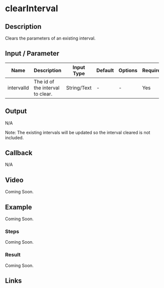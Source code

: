 ﻿# clearInterval

## Description

Clears the parameters of an existing interval.

## Input / Parameter

| Name | Description | Input Type | Default | Options | Required |
| ------ | ------ | ------ | ------ | ------ | ------ |
| intervalId | The id of the interval to clear. | String/Text | - | - | Yes |

## Output

N/A

Note: The existing intervals will be updated so the interval cleared is not included.

## Callback

N/A

## Video

Coming Soon.

<!-- Format: [![Video]({image-path}?raw=true)]({url-link}) -->

## Example

Coming Soon.

<!-- Share a scenario, like a user requirements. -->

### Steps

Coming Soon.

<!-- Show the steps and share some screenshots.

1. .....

Format: ![]({image-path}?raw=true) -->

### Result

Coming Soon.

<!-- Explain the output.

Format: ![]({image-path}?raw=true) -->

## Links